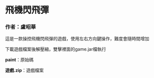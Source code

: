 # 飛機閃飛彈
### 作者：盧昭華
這是一款操控飛機閃飛彈的遊戲，使用左右方向鍵操作，難度會隨時間增加

下載遊戲檔案後解壓縮，雙擊裡面的game.jar檔執行

**paint**：原始碼

**遊戲.zip**：遊戲檔案
